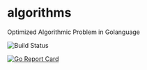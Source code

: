 # algorithms
Optimized Algorithmic Problem in Golanguage

<img src="https://travis-ci.org/techievee/algorithms.svg?branch=master" alt="Build Status" />

[![Go Report Card](https://goreportcard.com/badge/github.com/techievee/algorithms)](https://goreportcard.com/report/github.com/techievee/algorithms)
